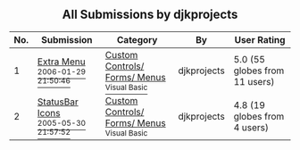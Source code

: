 ﻿<div align="center">

## All Submissions by djkprojects

</div>

No.  | Submission | Category | By   | User Rating
---- | ---------- | -------- | ---- | -----------
1 | [Extra Menu<br /><sup>2006-01-29 21:50:46</sup>](https://github.com/Planet-Source-Code/djkprojects-extra-menu__1-64589) | [Custom Controls/ Forms/  Menus<br /><sup>Visual Basic</sup>](../ByCategory/custom-controls-forms-menus__1-4.md) | djkprojects | 5.0 (55 globes from 11 users)
2 | [StatusBar Icons<br /><sup>2005-05-30 21:57:52</sup>](https://github.com/Planet-Source-Code/djkprojects-statusbar-icons__1-64663) | [Custom Controls/ Forms/  Menus<br /><sup>Visual Basic</sup>](../ByCategory/custom-controls-forms-menus__1-4.md) | djkprojects | 4.8 (19 globes from 4 users)
